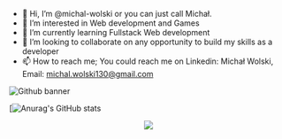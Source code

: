 - 👋 Hi, I’m @michal-wolski or you can just call Michał.
- 👀 I’m interested in Web development and Games
- 🌱 I’m currently learning Fullstack Web development
- 💞️ I’m looking to collaborate on any opportunity to build my skills as a developer
- 📫 How to reach me; You could reach me on Linkedin: Michał Wolski, Email: michal.wolski130@gmail.com                                                     

![Github banner](https://user-images.githubusercontent.com/105940217/183532454-0a795968-5e5c-4f00-8ca4-8a9557f5be4a.png)

[![Anurag's GitHub stats](https://github-readme-stats.vercel.app/api?username=michal-wolski)
<div align="center">
<img src="https://komarev.com/ghpvc/?username=michal-wolski&&style=flat-square" align="center" />
</div>  
